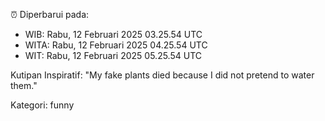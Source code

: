 ⏰ Diperbarui pada:
- WIB: Rabu, 12 Februari 2025 03.25.54 UTC
- WITA: Rabu, 12 Februari 2025 04.25.54 UTC
- WIT: Rabu, 12 Februari 2025 05.25.54 UTC

Kutipan Inspiratif:
"My fake plants died because I did not pretend to water them."


Kategori: funny

